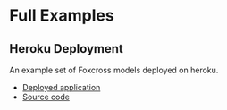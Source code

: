 # Full Examples

## Heroku Deployment

An example set of Foxcross models deployed on heroku.

* [Deployed application](https://foxcross-example.herokuapp.com/)
* [Source code](https://github.com/laactech/foxcross-heroku-example)
